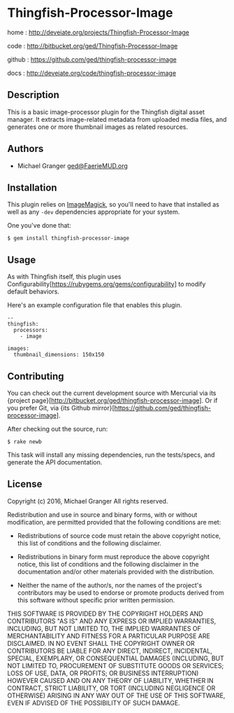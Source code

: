 # Thingfish-Processor-Image

home
: http://deveiate.org/projects/Thingfish-Processor-Image

code
: http://bitbucket.org/ged/Thingfish-Processor-Image

github
: https://github.com/ged/thingfish-processor-image

docs
: http://deveiate.org/code/thingfish-processor-image


## Description

This is a basic image-processor plugin for the Thingfish digital asset manager.
It extracts image-related metadata from uploaded media files, and generates one
or more thumbnail images as related resources.


## Authors

* Michael Granger <ged@FaerieMUD.org>


## Installation

This plugin relies on [ImageMagick](http://www.imagemagick.org/), so you'll
need to have that installed as well as any `-dev` dependencies appropriate for
your system.

One you've done that:

    $ gem install thingfish-processor-image


##  Usage

As with Thingfish itself, this plugin uses
Configurability[https://rubygems.org/gems/configurability] to modify default
behaviors.

Here's an example configuration file that enables this plugin.

    --
    thingfish:
      processors:
        - image
    
    images:
      thumbnail_dimensions: 150x150



## Contributing

You can check out the current development source with Mercurial via its
{project page}[http://bitbucket.org/ged/thingfish-processor-image]. Or if you prefer Git, via 
{its Github mirror}[https://github.com/ged/thingfish-processor-image].

After checking out the source, run:

    $ rake newb

This task will install any missing dependencies, run the tests/specs,
and generate the API documentation.


## License

Copyright (c) 2016, Michael Granger
All rights reserved.

Redistribution and use in source and binary forms, with or without
modification, are permitted provided that the following conditions are met:

* Redistributions of source code must retain the above copyright notice,
  this list of conditions and the following disclaimer.

* Redistributions in binary form must reproduce the above copyright notice,
  this list of conditions and the following disclaimer in the documentation
  and/or other materials provided with the distribution.

* Neither the name of the author/s, nor the names of the project's
  contributors may be used to endorse or promote products derived from this
  software without specific prior written permission.

THIS SOFTWARE IS PROVIDED BY THE COPYRIGHT HOLDERS AND CONTRIBUTORS "AS IS"
AND ANY EXPRESS OR IMPLIED WARRANTIES, INCLUDING, BUT NOT LIMITED TO, THE
IMPLIED WARRANTIES OF MERCHANTABILITY AND FITNESS FOR A PARTICULAR PURPOSE ARE
DISCLAIMED. IN NO EVENT SHALL THE COPYRIGHT OWNER OR CONTRIBUTORS BE LIABLE
FOR ANY DIRECT, INDIRECT, INCIDENTAL, SPECIAL, EXEMPLARY, OR CONSEQUENTIAL
DAMAGES (INCLUDING, BUT NOT LIMITED TO, PROCUREMENT OF SUBSTITUTE GOODS OR
SERVICES; LOSS OF USE, DATA, OR PROFITS; OR BUSINESS INTERRUPTION) HOWEVER
CAUSED AND ON ANY THEORY OF LIABILITY, WHETHER IN CONTRACT, STRICT LIABILITY,
OR TORT (INCLUDING NEGLIGENCE OR OTHERWISE) ARISING IN ANY WAY OUT OF THE USE
OF THIS SOFTWARE, EVEN IF ADVISED OF THE POSSIBILITY OF SUCH DAMAGE.


